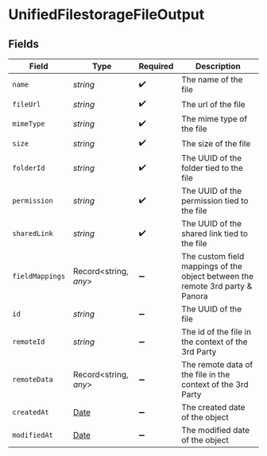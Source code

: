 # UnifiedFilestorageFileOutput


## Fields

| Field                                                                                         | Type                                                                                          | Required                                                                                      | Description                                                                                   |
| --------------------------------------------------------------------------------------------- | --------------------------------------------------------------------------------------------- | --------------------------------------------------------------------------------------------- | --------------------------------------------------------------------------------------------- |
| `name`                                                                                        | *string*                                                                                      | :heavy_check_mark:                                                                            | The name of the file                                                                          |
| `fileUrl`                                                                                     | *string*                                                                                      | :heavy_check_mark:                                                                            | The url of the file                                                                           |
| `mimeType`                                                                                    | *string*                                                                                      | :heavy_check_mark:                                                                            | The mime type of the file                                                                     |
| `size`                                                                                        | *string*                                                                                      | :heavy_check_mark:                                                                            | The size of the file                                                                          |
| `folderId`                                                                                    | *string*                                                                                      | :heavy_check_mark:                                                                            | The UUID of the folder tied to the file                                                       |
| `permission`                                                                                  | *string*                                                                                      | :heavy_check_mark:                                                                            | The UUID of the permission tied to the file                                                   |
| `sharedLink`                                                                                  | *string*                                                                                      | :heavy_check_mark:                                                                            | The UUID of the shared link tied to the file                                                  |
| `fieldMappings`                                                                               | Record<string, *any*>                                                                         | :heavy_minus_sign:                                                                            | The custom field mappings of the object between the remote 3rd party & Panora                 |
| `id`                                                                                          | *string*                                                                                      | :heavy_minus_sign:                                                                            | The UUID of the file                                                                          |
| `remoteId`                                                                                    | *string*                                                                                      | :heavy_minus_sign:                                                                            | The id of the file in the context of the 3rd Party                                            |
| `remoteData`                                                                                  | Record<string, *any*>                                                                         | :heavy_minus_sign:                                                                            | The remote data of the file in the context of the 3rd Party                                   |
| `createdAt`                                                                                   | [Date](https://developer.mozilla.org/en-US/docs/Web/JavaScript/Reference/Global_Objects/Date) | :heavy_minus_sign:                                                                            | The created date of the object                                                                |
| `modifiedAt`                                                                                  | [Date](https://developer.mozilla.org/en-US/docs/Web/JavaScript/Reference/Global_Objects/Date) | :heavy_minus_sign:                                                                            | The modified date of the object                                                               |